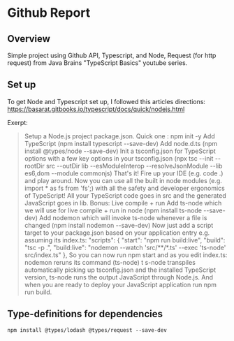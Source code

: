 # Github Report

## Overview
Simple project using Github API, Typescript, and Node, Request (for http request) from Java Brains "TypeScript Basics" youtube series.

## Set up
To get Node and Typescript set up, I followed this articles directions: https://basarat.gitbooks.io/typescript/docs/quick/nodejs.html

Exerpt:
> Setup a Node.js project package.json. Quick one : npm init -y
> Add TypeScript (npm install typescript --save-dev)
> Add node.d.ts (npm install @types/node --save-dev)
> Init a tsconfig.json for TypeScript options with a few key options in your tsconfig.json (npx tsc --init --rootDir src --outDir lib --esModuleInterop --resolveJsonModule --lib es6,dom --module commonjs)
> That's it! Fire up your IDE (e.g. code .) and play around. Now you can use all the built in node modules (e.g. import * as fs from 'fs';) with all the safety and developer ergonomics of TypeScript!
> All your TypeScript code goes in src and the generated JavaScript goes in lib.
> Bonus: Live compile + run
> Add ts-node which we will use for live compile + run in node (npm install ts-node --save-dev)
>  Add nodemon which will invoke ts-node whenever a file is  changed (npm install nodemon --save-dev)
>  Now just add a script target to your package.json based on your application entry e.g. assuming its index.ts:
  "scripts": {
    "start": "npm run build:live",
    "build": "tsc -p .",
    "build:live": "nodemon --watch 'src/**/*.ts' --exec 'ts-node' src/index.ts"
  },
> So you can now run npm start and as you edit index.ts:
> nodemon reruns its command (ts-node)
> t s-node transpiles automatically picking up tsconfig.json and the installed TypeScript version,
> ts-node runs the output JavaScript through Node.js.
> And when you are ready to deploy your JavaScript application run npm run build.

## Type-definitions for dependencies
`npm install @types/lodash @types/request --save-dev`
